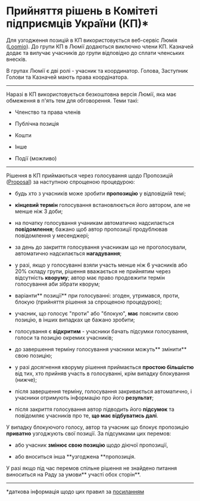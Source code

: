 # Прийняття рішень в Комітеті підприємців України \(КП\)\*

Для узгодження позицій в КП використовується веб-сервіс Люмія \([Loomio](https://www.loomio.org)\). До групи КП в Люмії додаються виключно члени КП. Казначей додає та вилучає учасників до групи відповідно до сплати членських внесків.

В групах Люмії є дві ролі - учасник та координатор. Голова, Заступник Голови та Казначей мають права коордінатора.

---

Наразі в КП використовується безкоштовна версія Люмії, яка має обмеження в п'ять тем для обговорення. Теми такі:

* Членство та права членів

* Публічна позиція

* Кошти

* Інше

* Події \(можливо\)

---

Рішення в КП приймаються через голосування щодо Пропозицій \([Proposal](https://www.loomio.school/beginner/decision_tools.html#proposal)\) за наступною спрощеною процедурою:

* будь хто з учасників може зробити **пропозицію** у відповідній темі;

* **кінцевий термін** голосування встановлюється його автором, але не менше ніж 3 доби;

* на початку голосування учаникам автоматично надсилається **повідомлення**; бажано щоб автор пропозиції продублював повідомлення у месенджері;

* за день до закриття голосування учасникам що не проголосували, автоматично надсилається **нагадування**;

* у разі, якщо у голосуванні взяли участь менше ніж 6 учасників або 20% складу групи, рішення вважається не прийнятим через відсутність **кворуму**; автор має право продовжити термін голосування аби зібрати кворум;

* варіанти** позиції** при голосуванні: згоден, утримався, проти, блокую \(прийняття рішення за спрощеною процедурою\);

* учасник, що голосує "проти" або "блокую", **має** пояснити свою позицію, в інших випадках це бажано зробити;

* голосування є **відкритим** - учасники бачать підсумки голосування, голоси та позицію окремих учасників;

* до завершення терміну голосування учасники можуть** змінити** свою позицію;

* у разі досягнення кворуму рішення приймається **простою більшістю** від тих, хто прийняв участь в голосуванні, крім випадку блокування \(нижче\);

* після завершення терміну, голосування закривається автоматично, і учасники отримують інформацію про його **результат**;

* після закриття голосування автор підводить його **підсумок** та повідомляє учасників про те, **що має відбуватись далі**.

У випадку блокуючого голосу, автор та учасник що блокує пропозицію **приватно** узгоджують свої позиції. За підсумками цих перемов:

* або учасник **змінює свою позицію** щодо діючої пропозиції,

* або вноситься інша **узгоджена **пропозиція.

У разі якщо під час перемов спільне рішення не знайдено питання виноситься на Раду за умови** участі обох сторін**.

---

\*даткова інформація щодо цих правил за [посиланням](https://eduard-k.github.io/TPD/team/consensus_rules)

